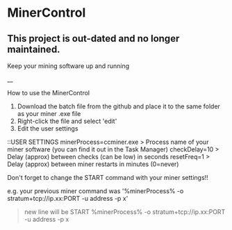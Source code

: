 # MinerControl

## This project is out-dated and no longer maintained.

Keep your mining software up and running

__

How to use the MinerControl

1. Download the batch file from the github and place it to the same folder as your miner .exe file
2. Right-click the file and select 'edit'
3. Edit the user settings

  ::USER SETTINGS
  minerProcess=ccminer.exe  > Process name of your miner software (you can find it out in the Task Manager)
  checkDelay=10             > Delay (approx) between checks (can be low) in seconds
  resetFreq=1               > Delay (approx) between miner restarts in minutes (0=never)

Don't forget to change the START command with your miner settings!!

  e.g. your previous miner command was '%minerProcess% -o stratum+tcp://ip.xx:PORT -u address -p x'

  >new line will be
  START %minerProcess% -o stratum+tcp://ip.xx:PORT -u address -p x
